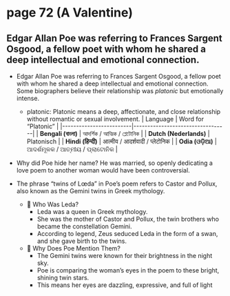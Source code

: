 # page 72 (A Valentine)
## Edgar Allan Poe was referring to Frances Sargent Osgood, a fellow poet with whom he shared a deep intellectual and emotional connection.
- Edgar Allan Poe was referring to Frances Sargent Osgood, 
  a fellow poet with whom he shared a deep intellectual and emotional connection.
  Some biographers believe their relationship was *platonic* but emotionally intense.
    - platonic: Platonic means a deep, affectionate, and close relationship without romantic or   sexual involvement.
      | Language                | Word for “Platonic”              |
      |-------------------------|----------------------------------|
      | **Bengali (বাংলা)**      | আদর্শিক / আত্মিক / প্লেটোনিক          |
      | **Dutch (Nederlands)**  | Platonisch                       |
      | **Hindi (हिन्दी)**         | आत्मीय / आदर्शवादी / प्लेटोनिक          |
      | **Odia (ଓଡ଼ିଆ)**         | ଆଦର୍ଶମୂଳକ / ଆତ୍ମୀୟ / ପ୍ଲାଟୋନିକ           |

- Why did Poe hide her name? 
  He was married, so openly dedicating a love poem to another woman would have been controversial.

- The phrase “twins of Lœda” in Poe’s poem refers to Castor and Pollux, also known as the Gemini twins in Greek mythology.
  - 🔹 Who Was Leda?
  	  -	Leda was a queen in Greek mythology.
  	  -	She was the mother of Castor and Pollux, the twin brothers who became the constellation Gemini.
  	  -	According to legend, Zeus seduced Leda in the form of a swan, and she gave birth to the twins.  
  - 🔹 Why Does Poe Mention Them?
  	  -	The Gemini twins were known for their brightness in the night sky.
  	  -	Poe is comparing the woman’s eyes in the poem to these bright, shining twin stars.
  	  -	This means her eyes are dazzling, expressive, and full of light
